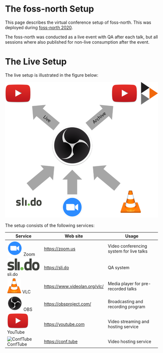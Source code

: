 # The foss-north Setup

This page describes the virtual conference setup of foss-north. This was deployed during [foss-north 2020](https://foss-north.se/2020).

The foss-north was conducted as a live event with QA after each talk, but all sessions where also published for non-live consumption after the event.

# The Live Setup

The live setup is illustrated in the figure below:

![Image fo the foss-north setup](images/fn-overview.png)

The setup consists of the following services:

Service | Web site | Usage
--------|----------|------
![Zoom](images/logo-zm.png) Zoom | https://zoom.us | Video conferencing system for live talks
![sli.do](images/logo-sdo.png) sli.do | https://sli.do | QA system
![VLC](images/logo-vlc.png) VLC | https://www.videolan.org/vlc/ | Media player for pre-recorded talks
![OBS](images/logo-obs.png) OBS | https://obsproject.com/ | Broadcasting and recording program
![YouTube](images/logo-yt.png) YouTube | https://youtube.com | Video streaming and hosting service
![ConfTube](images/logo-ct.png) ConfTube | https://conf.tube | Video hosting service

